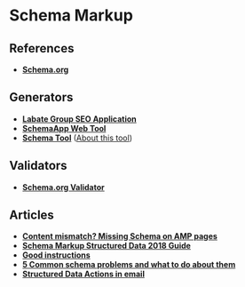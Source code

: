 # Schema Markup

## References
* **[Schema.org](https://schema.org)**

## Generators
* **[Labate Group SEO Application](https://labate.io/applications/schema)**
* **[SchemaApp Web Tool](https://www.schemaapp.com/tools/jsonld-schema-generator/)**
* **[Schema Tool](https://schema.pythonanywhere.com)** ([About this tool](http://polak.es/en/generator.html))

## Validators
* **[Schema.org Validator](https://validator.schema.org)**

## Articles
* **[Content mismatch? Missing Schema on AMP pages](https://www.searchenginejournal.com/structured-data-amp/323523)**
* **[Schema Markup Structured Data 2018 Guide](https://presencemedia.io/schema-markup-structured-data-2018-guide)**
* **[Good instructions](https://builtvisible.com/micro-data-schema-org-guide-generating-rich-snippets)**
* **[5 Common schema problems and what to do about them](https://www.distilled.net/resources/5-common-schema-problems-and-what-to-do-about-them/)**
* **[Structured Data Actions in email](https://developers.google.com/gmail/markup/reference/go-to-action)**
